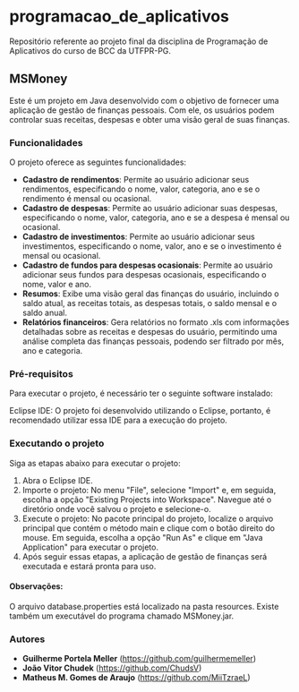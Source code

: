 # programacao_de_aplicativos
Repositório referente ao projeto final da disciplina de Programação de Aplicativos do curso de BCC da UTFPR-PG.

## MSMoney
Este é um projeto em Java desenvolvido com o objetivo de fornecer uma aplicação de gestão de finanças pessoais. Com ele, os usuários podem controlar suas receitas, despesas e obter uma visão geral de suas finanças.

### Funcionalidades
O projeto oferece as seguintes funcionalidades:
	
- **Cadastro de rendimentos**: Permite ao usuário adicionar seus rendimentos, especificando o nome, valor, categoria, ano e se o rendimento é mensal ou ocasional.
- **Cadastro de despesas**: Permite ao usuário adicionar suas despesas, especificando o nome, valor, categoria, ano e se a despesa é mensal ou ocasional.
- **Cadastro de investimentos**: Permite ao usuário adicionar seus investimentos, especificando o nome, valor, ano e se o investimento é mensal ou ocasional.
- **Cadastro de fundos para despesas ocasionais**: Permite ao usuário adicionar seus fundos para despesas ocasionais, especificando o nome, valor e ano.
- **Resumos**: Exibe uma visão geral das finanças do usuário, incluindo o saldo atual, as receitas totais, as despesas totais, o saldo mensal e o saldo anual.
- **Relatórios financeiros**: Gera relatórios no formato .xls com informações detalhadas sobre as receitas e despesas do usuário, permitindo uma análise completa das finanças pessoais, podendo ser filtrado por mês, ano e categoria.

### Pré-requisitos
Para executar o projeto, é necessário ter o seguinte software instalado:

Eclipse IDE: O projeto foi desenvolvido utilizando o Eclipse, portanto, é recomendado utilizar essa IDE para a execução do projeto.

### Executando o projeto
Siga as etapas abaixo para executar o projeto:

1. Abra o Eclipse IDE.
2. Importe o projeto: No menu "File", selecione "Import" e, em seguida, escolha a opção "Existing Projects into Workspace". Navegue até o diretório onde você salvou o projeto e selecione-o.
3. Execute o projeto: No pacote principal do projeto, localize o arquivo principal que contém o método main e clique com o botão direito do mouse. Em seguida, escolha a opção "Run As" e clique em "Java Application" para executar o projeto.
4. Após seguir essas etapas, a aplicação de gestão de finanças será executada e estará pronta para uso.

#### Observações: 
O arquivo database.properties está localizado na pasta resources.
Existe também um executável do programa chamado MSMoney.jar.

### Autores
- **Guilherme Portela Meller** (https://github.com/guilhermemeller)
- **João Vitor Chudek** (https://github.com/ChudsV)
- **Matheus M. Gomes de Araujo** (https://github.com/MiiTzraeL)

